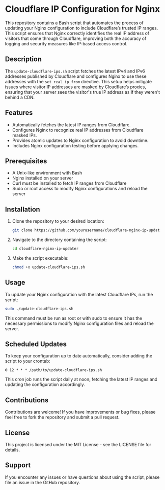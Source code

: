 
# Cloudflare IP Configuration for Nginx

This repository contains a Bash script that automates the process of updating your Nginx configuration to include Cloudflare’s trusted IP ranges. This script ensures that Nginx correctly identifies the real IP address of visitors that come through Cloudflare, improving both the accuracy of logging and security measures like IP-based access control.

## Description

The `update-cloudflare-ips.sh` script fetches the latest IPv4 and IPv6 addresses published by Cloudflare and configures Nginx to use these addresses with the `set_real_ip_from` directive. This setup helps mitigate issues where visitor IP addresses are masked by Cloudflare’s proxies, ensuring that your server sees the visitor's true IP address as if they weren't behind a CDN.

## Features

- Automatically fetches the latest IP ranges from Cloudflare.
- Configures Nginx to recognize real IP addresses from Cloudflare masked IPs.
- Provides atomic updates to Nginx configuration to avoid downtime.
- Includes Nginx configuration testing before applying changes.

## Prerequisites

- A Unix-like environment with Bash
- Nginx installed on your server
- Curl must be installed to fetch IP ranges from Cloudflare
- Sudo or root access to modify Nginx configurations and reload the server

## Installation

1. Clone the repository to your desired location:
   ```bash
   git clone https://github.com/yourusername/cloudflare-nginx-ip-updater.git
   ```
2. Navigate to the directory containing the script:
   ```bash
   cd cloudflare-nginx-ip-updater
   ```
3. Make the script executable:
   ```bash
   chmod +x update-cloudflare-ips.sh
   ```

## Usage

To update your Nginx configuration with the latest Cloudflare IPs, run the script:
```bash
sudo ./update-cloudflare-ips.sh
```
This command must be run as root or with sudo to ensure it has the necessary permissions to modify Nginx configuration files and reload the server.

## Scheduled Updates

To keep your configuration up to date automatically, consider adding the script to your crontab:
```cron
0 12 * * * /path/to/update-cloudflare-ips.sh
```
This cron job runs the script daily at noon, fetching the latest IP ranges and updating the configuration accordingly.

## Contributions

Contributions are welcome! If you have improvements or bug fixes, please feel free to fork the repository and submit a pull request.

## License

This project is licensed under the MIT License - see the LICENSE file for details.

## Support

If you encounter any issues or have questions about using the script, please file an issue in the GitHub repository.
